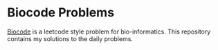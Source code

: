 # Biocode Problems
[Biocode](https://www.biocodedaily.com/) is a leetcode style problem for bio-informatics.
This repository contains my solutions to the daily problems.